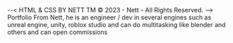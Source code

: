 --<
	HTML & CSS BY NETT
	TM © 2023 - Nett - All Rights Reserved.
-->
Portfolio From Nett, he is an engineer / dev in several engines such as unreal engine, unity, roblox studio and can do multitasking like blender and others and can open commissions
